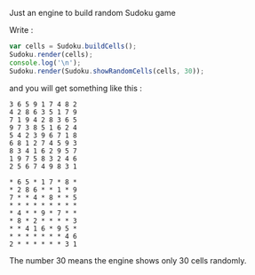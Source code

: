 Just an engine to build random Sudoku game

Write :

```javascript
var cells = Sudoku.buildCells();
Sudoku.render(cells);
console.log('\n');
Sudoku.render(Sudoku.showRandomCells(cells, 30));
```

and you will get something like this :

```
3 6 5 9 1 7 4 8 2 
4 2 8 6 3 5 1 7 9 
7 1 9 4 2 8 3 6 5 
9 7 3 8 5 1 6 2 4 
5 4 2 3 9 6 7 1 8 
6 8 1 2 7 4 5 9 3 
8 3 4 1 6 2 9 5 7 
1 9 7 5 8 3 2 4 6 
2 5 6 7 4 9 8 3 1

* 6 5 * 1 7 * 8 * 
* 2 8 6 * * 1 * 9 
7 * * 4 * 8 * * 5 
* * * * * * * * * 
* 4 * * 9 * 7 * * 
* 8 * 2 * * * * 3 
* * 4 1 6 * 9 5 * 
* * * * * * * 4 6 
2 * * * * * * 3 1 
```

The number 30 means the engine shows only 30 cells randomly.